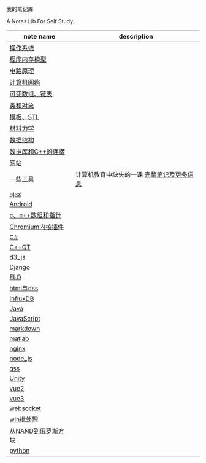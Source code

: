 我的笔记库

A Notes Lib For Self Study.

| note name | description |
| ---- | ---- |
| [操作系统](操作系统.md) |  |
| [程序内存模型](程序内存模型.md) |  |
| [电路原理](电路原理/README.md) |  |
| [计算机网络](计算机网络.md) |  |
| [可变数组、链表](可变数组、链表.md) |  |
| [类和对象](类和对象.md) |  |
| [模板、STL](模板、STL.md) |  |
| [材料力学](材料力学/README.md) |  |
| [数据结构](数据结构.md) |  |
| [数据库和C++的连接](数据库和C++的连接.md) |  |
| [网站](网站.md) |  |
| [一些工具](一些工具.md) | 计算机教育中缺失的一课 [完整笔记及更多信息](https://missing-semester-cn.github.io/) |
| [ajax](ajax.md) |  |
| [Android](Android.md) |  |
| [c、c++数组和指针](c、c++数组和指针.md) |  |
| [Chromium内核插件](Chromium内核插件.md) |  |
| [C#](CSharp.md) |  |
| [C++QT](C++QT.md) |  |
| [d3_js](d3_js.md) |  |
| [Django](Django.md) |  |
| [ELO](ELO.md) |  |
| [html与css](html与css/README.md) |  |
| [InfluxDB](InfluxDB.md) |  |
| [Java](Java.md) |  |
| [JavaScript](JavaScript/README.md) |  |
| [markdown](markdown.md) |  |
| [matlab](matlab.md) |  |
| [nginx](nginx.md) |  |
| [node_js](node_js.md) |  |
| [qss](qss.md) |  |
| [Unity](Unity.md) |  |
| [vue2](vue2.md) |  |
| [vue3](vue3.md) |  |
| [websocket](websocket.md) |  |
| [win批处理](win批处理.md) |  |
| [从NAND到俄罗斯方块](Nand2Tetris/README.md) |  |
| [python](python/README.md) | |
